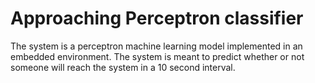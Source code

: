 # Approaching Perceptron classifier
 The system is a perceptron machine learning model implemented in an embedded environment. The system is meant to predict whether or not someone will reach the system in a 10 second interval.
